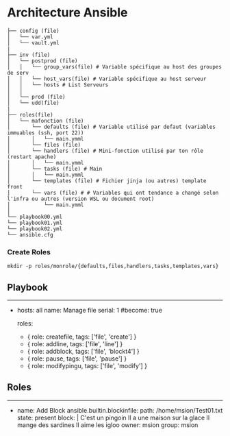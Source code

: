 # Architecture Ansible

```
├── config (file) 
│   └── var.yml
│   └── vault.yml
|
├── inv (file) 
│   └── postprod (file)
│   │   └── group_vars(file) # Variable spécifique au host des groupes de serv
│   │   └── host_vars(file) # Variable spécifique au host serveur
│   │   └── hosts # List Serveurs
│   │
│   └── prod (file)
│   └── udd(file)
|
├── roles(file) 
│   └── mafonction (file)
│       └── defaults (file) # Variable utilisé par defaut (variables immuables (ssh, port 22))
│       │   └── main.ymml
│       └── files (file)
│       └── handlers (file) # Mini-fonction utilisé par ton rôle (restart apache)
│       │   └── main.ymml
│       └── tasks (file) # Main
│       │   └── main.ymml
│       └── templates (file) # Fichier jinja (ou autres) template front
│       └── vars (file) # # Variables qui ont tendance a changé selon l'infra ou autres (version WSL ou document root)
│           └── main.ymml
│ 
└── playbook00.yml
└── playbook01.yml
└── playbook02.yml
└── ansible.cfg
```


### Create Roles
    mkdir -p roles/monrole/{defaults,files,handlers,tasks,templates,vars}

## Playbook
---
- hosts: all
  name: Manage file
  serial: 1
  #become: true

  roles:
    - { role: createfile, tags: ['file', 'create'] }
    - { role: addline, tags: ['file', 'line'] }
    - { role: addblock, tags: ['file', 'blockt4'] }
    - { role: pause, tags: ['file', 'pause'] }
    - { role: modifypingu, tags: ['file', 'modify'] }

## Roles
---
- name: Add Block
  ansible.builtin.blockinfile:
    path: /home/msion/Test01.txt
    state: present
    block: |
      C'est un pingoin
      Il a une maison sur la glace
      Il mange des sardines
      Il aime les igloo
    owner: msion
    group: msion
